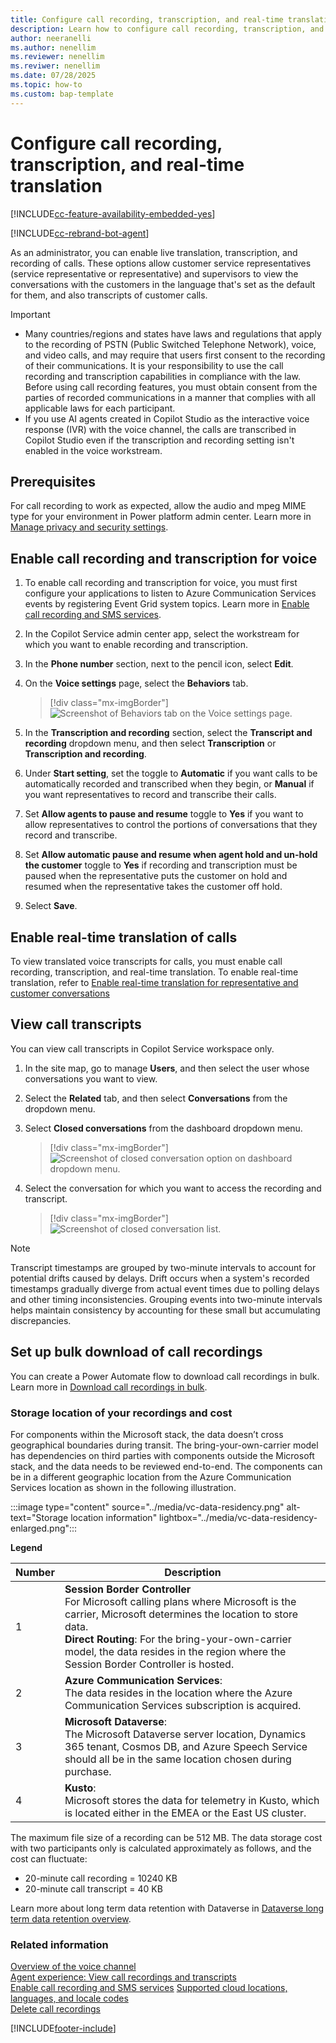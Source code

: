 ```yaml
---
title: Configure call recording, transcription, and real-time translation 
description: Learn how to configure call recording, transcription, and real-time translation in the voice channel.
author: neeranelli
ms.author: nenellim
ms.reviewer: nenellim
ms.reviwer: nenellim
ms.date: 07/28/2025
ms.topic: how-to
ms.custom: bap-template
---
```


# Configure call recording, transcription, and real-time translation


[!INCLUDE[cc-feature-availability-embedded-yes](../../includes/cc-feature-availability-embedded-yes.md)]

[!INCLUDE[cc-rebrand-bot-agent](../../includes/cc-rebrand-bot-agent.md)]

As an administrator, you can enable live translation, transcription, and recording of calls. These options allow customer service representatives (service representative or representative) and supervisors to view the conversations with the customers in the language that's set as the default for them, and also transcripts of customer calls.

> [!IMPORTANT]
> - Many countries/regions and states have laws and regulations that apply to the recording of PSTN (Public Switched Telephone Network), voice, and video calls, and may require that users first consent to the recording of their communications. It is your responsibility to use the call recording and transcription capabilities in compliance with the law. Before using call recording features, you must obtain consent from the parties of recorded communications in a manner that complies with all applicable laws for each participant.
> - If you use AI agents created in Copilot Studio as the interactive voice response (IVR) with the voice channel, the calls are transcribed in Copilot Studio even if the transcription and recording setting isn't enabled in the voice workstream.

## Prerequisites

For call recording to work as expected, allow the audio and mpeg MIME type for your environment in Power platform admin center. Learn more in [Manage privacy and security settings](/power-platform/admin/settings-privacy-security). 

## Enable call recording and transcription for voice
1. To enable call recording and transcription for voice, you must first configure your applications to listen to Azure Communication Services events by registering Event Grid system topics. Learn more in [Enable call recording and SMS services](voice-channel-configure-services.md).
   
1. In the Copilot Service admin center app, select the workstream for which you want to enable recording and transcription.

1. In the **Phone number** section, next to the pencil icon, select **Edit**.

1. On the **Voice settings** page, select the **Behaviors** tab.
   > [!div class="mx-imgBorder"]
   > ![Screenshot of Behaviors tab on the Voice settings page.](../media/voice-channel-recording-number.png)

1. In the **Transcription and recording** section, select the **Transcript and recording** dropdown menu, and then select **Transcription** or **Transcription and recording**.

1. Under **Start setting**, set the toggle to **Automatic** if you want calls to be automatically recorded and transcribed when they begin, or **Manual** if you want representatives to record and transcribe their calls.

1. Set **Allow agents to pause and resume** toggle to **Yes** if you want to allow representatives to control the portions of conversations that they record and transcribe.

1. Set **Allow automatic pause and resume when agent hold and un-hold the customer** toggle to **Yes** if recording and transcription must be paused when the representative puts the customer on hold and resumed when the representative takes the customer off hold.

1. Select **Save**.

## Enable real-time translation of calls

To view translated voice transcripts for calls, you must enable call recording, transcription, and real-time translation. To enable real-time translation, refer to [Enable real-time translation for representative and customer conversations](enable-real-time-translation.md#enable-real-time-translation-for-representative-and-customer-conversations)

## View call transcripts

 You can view call transcripts in Copilot Service workspace only. 
 
1. In the site map, go to manage **Users**, and then select the user whose conversations you want to view.
2. Select the **Related** tab, and then select **Conversations** from the dropdown menu.
3. Select **Closed conversations** from the dashboard dropdown menu.

   > [!div class="mx-imgBorder"]
   > ![Screenshot of closed conversation option on dashboard dropdown menu.](../media/voice-closed-conversations.png)

4. Select the conversation for which you want to access the recording and transcript.
  
   > [!div class="mx-imgBorder"]
   > ![Screenshot of closed conversation list.](../media/voice-channel-conversations-list.png)
> [!NOTE]
> Transcript timestamps are grouped by two-minute intervals to account for potential drifts caused by delays. Drift occurs when a system's recorded timestamps gradually diverge from actual event times due to polling delays and other timing inconsistencies. Grouping events into two-minute intervals helps maintain consistency by accounting for these small but accumulating discrepancies.
   
## Set up bulk download of call recordings

You can create a Power Automate flow to download call recordings in bulk. Learn more in [Download call recordings in bulk](/dynamics365/contact-center/extend/download-call-recordings-bulk).

### Storage location of your recordings and cost
 
For components within the Microsoft stack, the data doesn’t cross geographical boundaries during transit. The bring-your-own-carrier model has dependencies on third parties with components outside the Microsoft stack, and the data needs to be reviewed end-to-end. 
The components can be in a different geographic location from the Azure Communication Services location as shown in the following illustration.


:::image type="content" source="../media/vc-data-residency.png" alt-text="Storage location information" lightbox="../media/vc-data-residency-enlarged.png":::

**Legend**

| Number | Description |
|-----|-------------------|
|1 | **Session Border Controller**<br>  For Microsoft calling plans where Microsoft is the carrier, Microsoft determines the location to store data.<br> **Direct Routing**:  For the bring-your-own-carrier model, the data resides in the region where the Session Border Controller is hosted. |
|2 | **Azure Communication Services**:<br>  The data resides in the location where the Azure Communication Services subscription is acquired. |
|3 | **Microsoft Dataverse**:<br>  The Microsoft Dataverse server location, Dynamics 365 tenant, Cosmos DB, and Azure Speech Service should all be in the same location chosen during purchase. |
|4 | **Kusto**:<br> Microsoft stores the data for telemetry in Kusto, which is located either in the EMEA or the East US cluster. |


The maximum file size of a recording can be 512 MB. The data storage cost with two participants only is calculated approximately as follows, and the cost can fluctuate:

- 20-minute call recording = 10240 KB
- 20-minute call transcript = 40 KB

Learn more about long term data retention with Dataverse in [Dataverse long term data retention overview](/power-apps/maker/data-platform/data-retention-overview).

### Related information

[Overview of the voice channel](voice-channel.md)  
[Agent experience: View call recordings and transcripts](/dynamics365/contact-center/use/voice-channel-agent-experience)    
[Enable call recording and SMS services](voice-channel-configure-services.md)
[Supported cloud locations, languages, and locale codes](voice-channel-region-availability.md)  
[Delete call recordings](voice-channel-delete-calls.md)
  
[!INCLUDE[footer-include](../../includes/footer-banner.md)]
